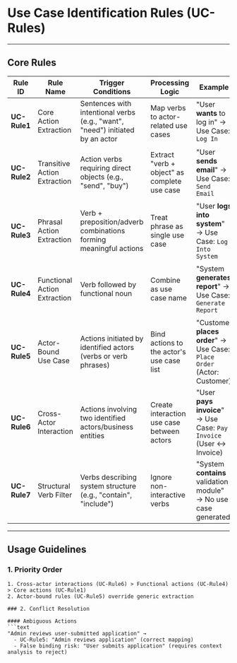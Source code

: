 # Use Case Identification Rules (UC-Rules)

---

## Core Rules

| Rule ID     | Rule Name                     | Trigger Conditions                                                                 | Processing Logic                                                                 | Example                                                                 | Notes                                                                 |
|-------------|-------------------------------|------------------------------------------------------------------------------------|---------------------------------------------------------------------------------|------------------------------------------------------------------------|-----------------------------------------------------------------------|
| ​**UC-Rule1**​ | Core Action Extraction        | Sentences with intentional verbs (e.g., "want", "need") initiated by an actor     | Map verbs to actor-related use cases                                            | "User ​**wants**​ to log in" → Use Case: `Log In`                        | Validate actor-verb logical relationships                            |
| ​**UC-Rule2**​ | Transitive Action Extraction  | Action verbs requiring direct objects (e.g., "send", "buy")                       | Extract "verb + object" as complete use case                                     | "User ​**sends email**" → Use Case: `Send Email`                         | Filter non-functional objects (e.g., "send time" → ignore)         |
| ​**UC-Rule3**​ | Phrasal Action Extraction     | Verb + preposition/adverb combinations forming meaningful actions                 | Treat phrase as single use case                                                 | "User ​**logs into system**" → Use Case: `Log Into System`              | Exclude non-action phrases (e.g., "run quickly" → keep "run")       |
| ​**UC-Rule4**​ | Functional Action Extraction  | Verb followed by functional noun                                                   | Combine as use case name                                                        | "System ​**generates report**" → Use Case: `Generate Report`            | Filter non-functional nouns (e.g., "generate time" → ignore)        |
| ​**UC-Rule5**​ | Actor-Bound Use Case          | Actions initiated by identified actors (verbs or verb phrases)                   | Bind actions to the actor's use case list                                       | "Customer ​**places order**" → Use Case: `Place Order` (Actor: Customer) | Requires prior actor identification                                  |
| ​**UC-Rule6**​ | Cross-Actor Interaction       | Actions involving two identified actors/business entities                        | Create interaction use case between actors                                      | "User ​**pays invoice**" → Use Case: `Pay Invoice` (User ↔ Invoice)     | Verify objects as business entities (not attributes)                |
| ​**UC-Rule7**​ | Structural Verb Filter        | Verbs describing system structure (e.g., "contain", "include")                   | Ignore non-interactive verbs                                                   | "System ​**contains**​ validation module" → No use case generated        | Maintain exclusion list (e.g., "consist of", "comprise")           |

---

## Usage Guidelines

### 1. Priority Order
```text
1. Cross-actor interactions (UC-Rule6) > Functional actions (UC-Rule4) > Core actions (UC-Rule1)
2. Actor-bound rules (UC-Rule5) override generic extraction

### 2. Conflict Resolution

#### Ambiguous Actions  
```text
"Admin reviews user-submitted application" →  
  - UC-Rule5: "Admin reviews application" (correct mapping)  
  - False binding risk: "User submits application" (requires context analysis to reject)  